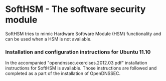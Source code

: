SoftHSM - The software security module
======================================
SoftHSM tries to mimic Hardware Software Module (HSM) functionality and can be used when a HSM is not available.

### Installation and configuration instructions for Ubuntu 11.10
In the accompanied "opendnssec.exercises.2012.03.pdf" installation instructions for SoftHSM is available.
Those instructions are followed and completed as a part of the installation of OpenDNSSEC.
